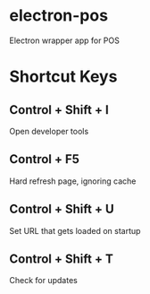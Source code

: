 # electron-pos
Electron wrapper app for POS

# Shortcut Keys
## Control + Shift + I
Open developer tools

## Control + F5
Hard refresh page, ignoring cache

## Control + Shift + U
Set URL that gets loaded on startup

## Control + Shift + T
Check for updates